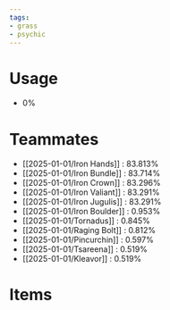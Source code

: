 ```yaml
---
tags:
- grass
- psychic
---
```

# Usage
- 0%
# Teammates
- [[2025-01-01/Iron Hands]] : 83.813%
- [[2025-01-01/Iron Bundle]] : 83.714%
- [[2025-01-01/Iron Crown]] : 83.296%
- [[2025-01-01/Iron Valiant]] : 83.291%
- [[2025-01-01/Iron Jugulis]] : 83.291%
- [[2025-01-01/Iron Boulder]] : 0.953%
- [[2025-01-01/Tornadus]] : 0.845%
- [[2025-01-01/Raging Bolt]] : 0.812%
- [[2025-01-01/Pincurchin]] : 0.597%
- [[2025-01-01/Tsareena]] : 0.519%
- [[2025-01-01/Kleavor]] : 0.519%
# Items